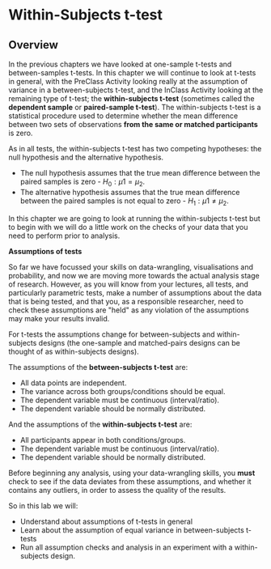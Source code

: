 
# Within-Subjects t-test

## Overview

In the previous chapters we have looked at one-sample t-tests and between-samples t-tests. In this chapter we will continue to look at t-tests in general, with the PreClass Activity looking really at the assumption of variance in a between-subjects t-test, and the InClass Activity looking at the remaining type of t-test; the **within-subjects t-test** (sometimes called the **dependent sample** or **paired-sample t-test**). The within-subjects t-test is a statistical procedure used to determine whether the mean difference between two sets of observations **from the same or matched participants** is zero. 

As in all tests, the within-subjects t-test has two competing hypotheses: the null hypothesis and the alternative hypothesis. 

* The null hypothesis assumes that the true mean difference between the paired samples is zero - $H_0: \mu1 = \mu_2$. 
* The alternative hypothesis assumes that the true mean difference between the paired samples is not equal to zero - $H_1: \mu1 \ne \mu_2$.

In this chapter we are going to look at running the within-subjects t-test but to begin with we will do a little work on the checks of your data that you need to perform prior to analysis.

**Assumptions of tests**

So far we have focussed your skills on data-wrangling, visualisations and probability, and now we are moving more towards the actual analysis stage of research. However, as you will know from your lectures, all tests, and particularly parametric tests, make a number of assumptions about the data that is being tested, and that you, as a responsible researcher, need to check these assumptions are "held" as any violation of the assumptions may make your results invalid. 

For t-tests the assumptions change for between-subjects and within-subjects designs (the one-sample and matched-pairs designs can be thought of as within-subjects designs).

The assumptions of the **between-subjects t-test** are:

* All data points are independent.
* The variance across both groups/conditions should be equal.
* The dependent variable must be continuous (interval/ratio).  
* The dependent variable should be normally distributed.  

And the assumptions of the **within-subjects t-test** are:

* All participants appear in both conditions/groups. 
* The dependent variable must be continuous (interval/ratio).  
* The dependent variable should be normally distributed.  

Before beginning any analysis, using your data-wrangling skills, you **must** check to see if the data deviates from these assumptions, and whether it contains any outliers, in order to assess the quality of the results. 

So in this lab we will:

* Understand about assumptions of t-tests in general
* Learn about the assumption of equal variance in between-subjects t-tests
* Run all assumption checks and analysis in an experiment with a within-subjects design.


